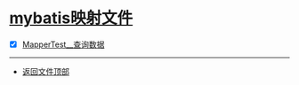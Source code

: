 
# [mybatis映射文件](../README.md)

- [x] [MapperTest__查询数据](src/test/java/com/cpucode/test/MapperTest.java)


-----------------

- [返回文件顶部](../README.md)